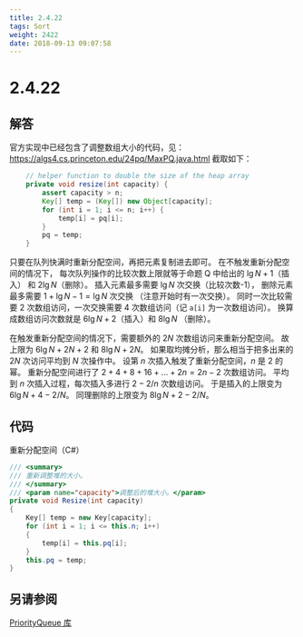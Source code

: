 ```yaml
---
title: 2.4.22
tags: Sort
weight: 2422
date: 2018-09-13 09:07:58
---
```


# 2.4.22


## 解答

官方实现中已经包含了调整数组大小的代码，见：https://algs4.cs.princeton.edu/24pq/MaxPQ.java.html
截取如下：

```java
    // helper function to double the size of the heap array
    private void resize(int capacity) {
        assert capacity > n;
        Key[] temp = (Key[]) new Object[capacity];
        for (int i = 1; i <= n; i++) {
            temp[i] = pq[i];
        }
        pq = temp;
    }
```

只要在队列快满时重新分配空间，再把元素复制进去即可。
在不触发重新分配空间的情况下，
每次队列操作的比较次数上限就等于命题 Q 中给出的 $\lg N+1$（插入） 和 $2\lg N$（删除）。
插入元素最多需要 $\lg N$ 次交换（比较次数-1），
删除元素最多需要 $1 + \lg N - 1 = \lg N$ 次交换 （注意开始时有一次交换）。
同时一次比较需要 $2$ 次数组访问，一次交换需要 $4$ 次数组访问（记 `a[i]` 为一次数组访问）。
换算成数组访问次数就是 $6 \lg N + 2$（插入）和 $8 \lg N$ （删除）。

在触发重新分配空间的情况下，需要额外的 $2N$ 次数组访问来重新分配空间。
故上限为 $6 \lg N +2N + 2$ 和 $8 \lg N + 2N$。
如果取均摊分析，那么相当于把多出来的 $2N$ 次访问平均到 $N$ 次操作中。
设第 $n$ 次插入触发了重新分配空间，$n$ 是 $2$ 的幂。
重新分配空间进行了 $2 + 4 + 8 + 16 + ... + 2n = 2n - 2$ 次数组访问。
平均到 $n$ 次插入过程，每次插入多进行 $2 - 2 / n$ 次数组访问。
于是插入的上限变为 $6 \lg N + 4 - 2 / N$。
同理删除的上限变为 $8 \lg N + 2 - 2 / N$。

## 代码

重新分配空间（C#）

```csharp
/// <summary>
/// 重新调整堆的大小。
/// </summary>
/// <param name="capacity">调整后的堆大小。</param>
private void Resize(int capacity)
{
    Key[] temp = new Key[capacity];
    for (int i = 1; i <= this.n; i++)
    {
        temp[i] = this.pq[i];
    }
    this.pq = temp;
}
```

## 另请参阅

[PriorityQueue 库](https://github.com/ikesnowy/Algorithms-4th-Edition-in-Csharp/tree/master/2%20Sorting/2.4/PriorityQueue)
